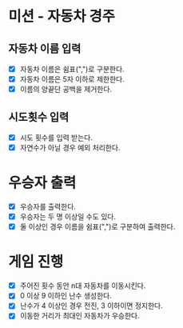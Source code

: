 # 미션 - 자동차 경주
## 자동차 이름 입력
- [X] 자동차 이름은 쉼표(",")로 구분한다.
- [X] 자동차 이름은 5자 이하로 제한한다.
- [X] 이름의 양끝단 공백을 제거한다.

## 시도횟수 입력
- [X] 시도 횟수를 입력 받는다.
- [X] 자연수가 아닐 경우 예외 처리한다.

# 우승자 출력
- [X] 우승자를 출력한다.
- [X] 우승자는 두 명 이상일 수도 있다.
- [X] 둘 이상인 경우 이름을 쉼표(",")로 구분하여 출력한다.

# 게임 진행
- [X] 주어진 횟수 동안 n대 자동차를 이동시킨다.
- [X] 0 이상 9 이하인 난수 생성한다.
- [X] 난수가 4 이상인 경우 전진, 3 이하이면 정지한다.
- [X] 이동한 거리가 최대인 자동차가 우승한다.
